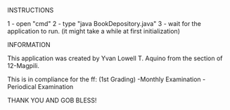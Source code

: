 INSTRUCTIONS

1 - open "cmd"
2 - type "java BookDepository.java"
3 - wait for the application to run. (it might take a while at first initialization)

INFORMATION

This application was created by Yvan Lowell T. Aquino from the section of 
12-Magpili.

This is in compliance for the ff: (1st Grading)
-Monthly Examination
-Periodical Examination

THANK YOU AND GOB BLESS!